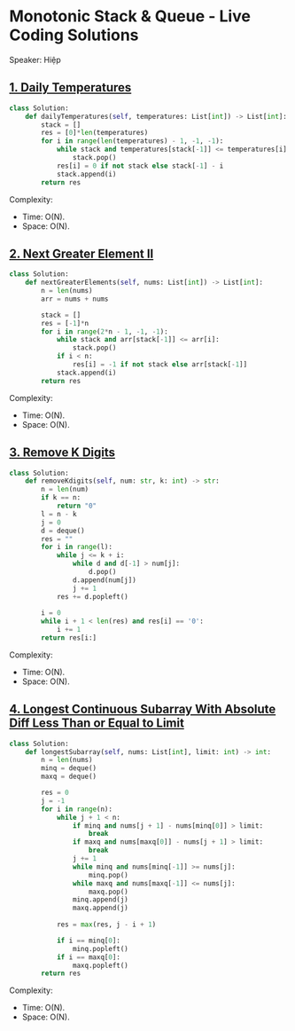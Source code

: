 # Monotonic Stack & Queue - Live Coding Solutions

Speaker: Hiệp
## [1. Daily Temperatures](https://leetcode.com/problems/daily-temperatures/)

```python
class Solution:
    def dailyTemperatures(self, temperatures: List[int]) -> List[int]:
        stack = []
        res = [0]*len(temperatures)
        for i in range(len(temperatures) - 1, -1, -1):
            while stack and temperatures[stack[-1]] <= temperatures[i]:
                stack.pop()
            res[i] = 0 if not stack else stack[-1] - i
            stack.append(i)
        return res
```

Complexity:

- Time: O(N).
- Space: O(N).

## [2. Next Greater Element II](https://leetcode.com/problems/next-greater-element-ii/description/)

```python
class Solution:
    def nextGreaterElements(self, nums: List[int]) -> List[int]:
        n = len(nums)
        arr = nums + nums

        stack = []
        res = [-1]*n
        for i in range(2*n - 1, -1, -1):
            while stack and arr[stack[-1]] <= arr[i]:
                stack.pop()
            if i < n:
                res[i] = -1 if not stack else arr[stack[-1]]
            stack.append(i)
        return res
```

Complexity:

- Time: O(N).
- Space: O(N).

## [3. Remove K Digits](https://leetcode.com/problems/remove-k-digits/description/)

```python
class Solution:
    def removeKdigits(self, num: str, k: int) -> str:
        n = len(num)
        if k == n:
            return "0"
        l = n - k
        j = 0
        d = deque()
        res = ""
        for i in range(l):
            while j <= k + i:
                while d and d[-1] > num[j]:
                    d.pop()
                d.append(num[j])
                j += 1
            res += d.popleft()
        
        i = 0
        while i + 1 < len(res) and res[i] == '0':
            i += 1
        return res[i:]
```

Complexity:

- Time: O(N).
- Space: O(N).

## [4. Longest Continuous Subarray With Absolute Diff Less Than or Equal to Limit](https://leetcode.com/problems/longest-continuous-subarray-with-absolute-diff-less-than-or-equal-to-limit/description/)

```python
class Solution:
    def longestSubarray(self, nums: List[int], limit: int) -> int:
        n = len(nums)
        minq = deque()
        maxq = deque()

        res = 0
        j = -1
        for i in range(n):
            while j + 1 < n:
                if minq and nums[j + 1] - nums[minq[0]] > limit:
                    break
                if maxq and nums[maxq[0]] - nums[j + 1] > limit:
                    break
                j += 1
                while minq and nums[minq[-1]] >= nums[j]:
                    minq.pop()
                while maxq and nums[maxq[-1]] <= nums[j]:
                    maxq.pop()
                minq.append(j)
                maxq.append(j)
            
            res = max(res, j - i + 1)

            if i == minq[0]:
                minq.popleft()
            if i == maxq[0]:
                maxq.popleft()
        return res
```

Complexity:

- Time: O(N).
- Space: O(N).